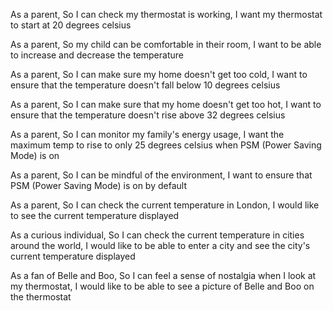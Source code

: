 
As a parent,
So I can check my thermostat is working,
I want my thermostat to start at 20 degrees celsius

As a parent,
So my child can be comfortable in their room,
I want to be able to increase and decrease the temperature 

As a parent,
So I can make sure my home doesn't get too cold,
I want to ensure that the temperature doesn't fall below 10 degrees celsius

As a parent,
So I can make sure that my home doesn't get too hot,
I want to ensure that the temperature doesn't rise above 32 degrees celsius

As a parent,
So I can monitor my family's energy usage,
I want the maximum temp to rise to only 25 degrees celsius when PSM (Power Saving Mode) is on

As a parent,
So I can be mindful of the environment,
I want to ensure that PSM (Power Saving Mode) is on by default

As a parent,
So I can check the current temperature in London,
I would like to see the current temperature displayed

As a curious individual,
So I can check the current temperature in cities around the world,
I would like to be able to enter a city and see the city's current temperature displayed

As a fan of Belle and Boo,
So I can feel a sense of nostalgia when I look at my thermostat,
I would like to be able to see a picture of Belle and Boo on the thermostat 

